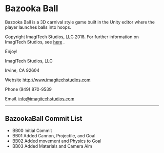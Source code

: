 # Bazooka Ball
Bazooka Ball is a 3D carnival style game built in the Unity editor where the player launches balls into hoops. 

Copyright ImagiTech Studios, LLC 2018. 
For further information on ImagiTech Studios, see [here](http://www.imagitechstudios.com/) .

Enjoy!


ImagiTech Studios, LLC

Irvine, CA 92604

Website http://www.imagitechstudios.com

Phone (949) 870-9539

Email. info@imagitechstudios.com

---

## BazookaBall Commit List

* BB00 Initial Commit
* BB01 Added Cannon, Projectile, and Goal
* BB02 Added movement and Physics to Goal
* BB03 Added Materials and Camera Aim
